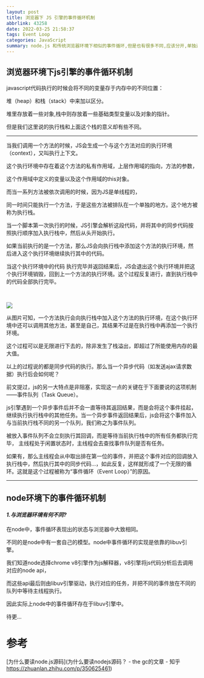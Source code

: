 ```yaml
---
layout: post
title: 浏览器下 JS 引擎的事件循环机制
abbrlink: 43258
date: 2022-03-25 21:58:37
tags: Event Loop
categories: JavaScript
summary: node.js 和传统浏览器环境下相似的事件循环,但是也有很多不同,应该分开,单独进行解析
---
```


## **浏览器环境下js引擎的事件循环机制**

javascript代码执行的时候会将不同的变量存于内存中的不同位置：

堆（heap）和栈（stack）中来加以区分。

堆里存放着一些对象,栈中则存放着一些基础类型变量以及对象的指针。 

但是我们这里说的执行栈和上面这个栈的意义却有些不同。

<hr>

当我们调用一个方法的时候，JS会生成一个与这个方法对应的执行环境（context），又叫执行上下文。

这个执行环境中存在着这个方法的私有作用域，上层作用域的指向，方法的参数，

这个作用域中定义的变量以及这个作用域的this对象。 

而当一系列方法被依次调用的时候，因为JS是单线程的，

同一时间只能执行一个方法，于是这些方法被排队在一个单独的地方。这个地方被称为执行栈。

当一个脚本第一次执行的时候，JS引擎会解析这段代码，并将其中的同步代码按照执行顺序加入执行栈中，然后从头开始执行。

如果当前执行的是一个方法，那么JS会向执行栈中添加这个方法的执行环境，然后进入这个执行环境继续执行其中的代码。

当这个执行环境中的代码 执行完毕并返回结果后，JS会退出这个执行环境并把这个执行环境销毁，回到上一个方法的执行环境。这个过程反复进行，直到执行栈中的代码全部执行完毕。

​                                                                                                                                                                                                                                                                                                                                                                                                                                                                                                                                                                                                                                                                                                                                                                                                                                                                                                                                                                                                                                                                                                                                                                                                                                                                                                                                                                                                                                                                                                                                                                                                                                                                                                                                                                                                                                                                                                                                                                                                                                                                                                                                                                                                                                                                                                                                                                                                                                                                                                                                                                                                     

<img src= 'https://pic2.zhimg.com/v2-2f761eb83b50f53d741e6aa1f15a9db1_b.webp'>

从图片可知，一个方法执行会向执行栈中加入这个方法的执行环境，在这个执行环境中还可以调用其他方法，甚至是自己，其结果不过是在执行栈中再添加一个执行环境。

这个过程可以是无限进行下去的，除非发生了栈溢出，即超过了所能使用内存的最大值。

以上的过程说的都是同步代码的执行。那么当一个异步代码（如发送ajax请求数据）执行后会如何呢？

前文提过，js的另一大特点是非阻塞，实现这一点的关键在于下面要说的这项机制——事件队列（Task Queue）。

js引擎遇到一个异步事件后并不会一直等待其返回结果，而是会将这个事件挂起，继续执行执行栈中的其他任务。当一个异步事件返回结果后，js会将这个事件加入与当前执行栈不同的另一个队列，我们称之为事件队列。

被放入事件队列不会立刻执行其回调，而是等待当前执行栈中的所有任务都执行完毕， 主线程处于闲置状态时，主线程会去查找事件队列是否有任务。

如果有，那么主线程会从中取出排在第一位的事件，并把这个事件对应的回调放入执行栈中，然后执行其中的同步代码...，如此反复，这样就形成了一个无限的循环。这就是这个过程被称为“事件循环（Event Loop）”的原因。

<hr>

## **node环境下的事件循环机制**

#### *1.与浏览器环境有何不同?*

在node中，事件循环表现出的状态与浏览器中大致相同。

不同的是node中有一套自己的模型。node中事件循环的实现是依靠的libuv引擎。

我们知道node选择chrome v8引擎作为js解释器，v8引擎将js代码分析后去调用对应的node api，

而这些api最后则由libuv引擎驱动，执行对应的任务，并把不同的事件放在不同的队列中等待主线程执行。

 因此实际上node中的事件循环存在于libuv引擎中。







待更...





## 

# 参考

[为什么要读node.js源码](为什么要读nodejs源码？ - the gc的文章 - 知乎
https://zhuanlan.zhihu.com/p/350625461)